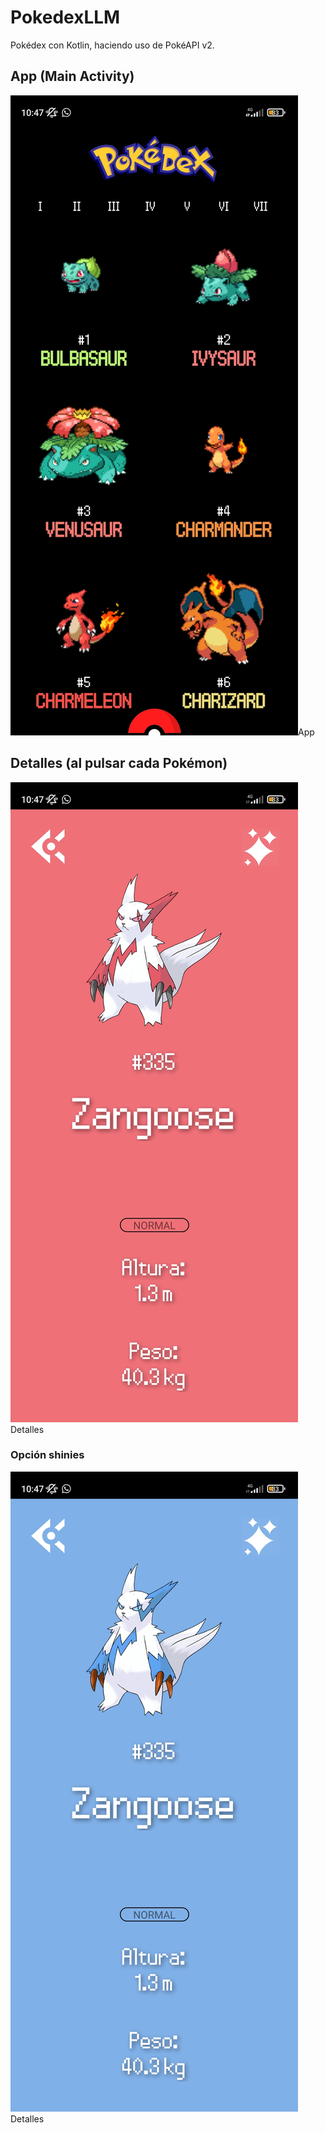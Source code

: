 # PokedexLLM
Pokédex con Kotlin, haciendo uso de PokéAPI v2.

## App (Main Activity)
<img src="images/app.jpg">App</img>

## Detalles (al pulsar cada Pokémon)
<img src="images/detalles.jpg">Detalles</img>
### Opción shinies
<img src="images/shiny.jpg">Detalles</img>

